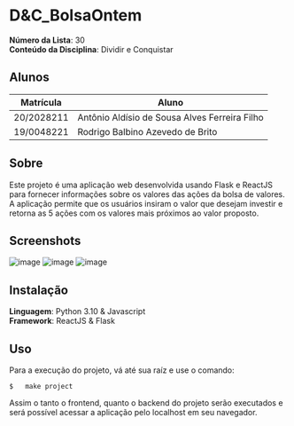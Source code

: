 <!--**!! Atenção: Renomeie o seu repositório para (Tema)_(NomeDoProjeto). !!** 

Temas:
 - Grafos1
 - Grafos2
 - PD
 - D&C
 - Greed
 - Final 
 
 **!! *Não coloque os nomes dos alunos no título do repositório*. Exemplo de título correto: Grafos2_Labirinto-do-Minotauro !!**
 
 (Apague essa seção)
-->
# D&C_BolsaOntem

**Número da Lista**: 30<br>
**Conteúdo da Disciplina**: Dividir e Conquistar<br>

## Alunos
|Matrícula | Aluno |
| -- | -- |
| 20/2028211  |  Antônio Aldísio de Sousa Alves Ferreira Filho |
| 19/0048221  |  Rodrigo Balbino Azevedo de Brito |

## Sobre
Este projeto é uma aplicação web desenvolvida usando Flask e ReactJS para fornecer informações sobre os valores das ações da bolsa de valores. A aplicação permite que os usuários insiram o valor que desejam investir e retorna as 5 ações com os valores mais próximos ao valor proposto.

## Screenshots
![image](https://github.com/projeto-de-algoritmos/DC_BolsaOntem/assets/54644626/c77a9f50-cae4-4dd4-85a5-29c7fe7b2bc2)
![image](https://github.com/projeto-de-algoritmos/DC_BolsaOntem/assets/54644626/ff453329-c9ff-4625-b4c6-f9e2c07ae354)
![image](https://github.com/projeto-de-algoritmos/DC_BolsaOntem/assets/54644626/c28b7c8b-f6a7-4f08-aa84-22aeb06de2ad)

## Instalação
**Linguagem**: Python 3.10 & Javascript<br>
**Framework**: ReactJS & Flask<br>

## Uso

Para a execução do projeto, vá até sua raíz e use o comando:
```
$   make project
```
Assim o tanto o frontend, quanto o backend do projeto serão executados e será possível acessar a aplicação pelo localhost em seu navegador.

<!--

Para instalar os pacotes necessários
```
pip3 install -r requirements.txt
```

Para rodar o projeto

```
python3 src/main.py
```
*/

## Instalação 
**Linguagem**: xxxxxx<br>
**Framework**: (caso exista)<br>
Descreva os pré-requisitos para rodar o seu projeto e os comandos necessários.

## Uso 
Explique como usar seu projeto caso haja algum passo a passo após o comando de execução.

## Outros 
Quaisquer outras informações sobre seu projeto podem ser descritas abaixo.
-->
